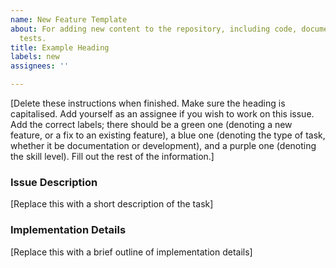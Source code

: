 ```yaml
---
name: New Feature Template
about: For adding new content to the repository, including code, documentation and
  tests.
title: Example Heading
labels: new
assignees: ''

---
```


[Delete these instructions when finished. Make sure the heading is capitalised. Add yourself as an assignee if you wish to work on this issue. Add the correct labels; there should be a green one (denoting a new feature, or a fix to an existing feature), a blue one (denoting the type of task, whether it be documentation or development), and a purple one (denoting the skill level). Fill out the rest of the information.]

### Issue Description
[Replace this with a short description of the task]

### Implementation Details
[Replace this with a brief outline of implementation details]
